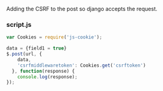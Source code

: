 Adding the CSRF to the post so django accepts the request.

### script.js
```javascript
var Cookies = require('js-cookie');

data = {field1 = true}
$.post(url, {
    data,
    'csrfmiddlewaretoken': Cookies.get('csrftoken')
  }, function(response) {
    console.log(response);
});
```

